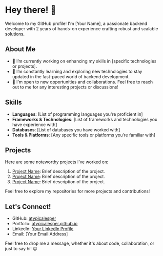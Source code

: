 # Hey there! 👋

Welcome to my GitHub profile! I'm [Your Name], a passionate backend developer with 2 years of hands-on experience crafting robust and scalable solutions. 

## About Me

- 🔭 I’m currently working on enhancing my skills in [specific technologies or projects].
- 🌱 I’m constantly learning and exploring new technologies to stay updated in the fast-paced world of backend development.
- 💼 I'm open to new opportunities and collaborations. Feel free to reach out to me for any interesting projects or discussions!

## Skills

- **Languages**: [List of programming languages you're proficient in]
- **Frameworks & Technologies**: [List of frameworks and technologies you have experience with]
- **Databases**: [List of databases you have worked with]
- **Tools & Platforms**: [Any specific tools or platforms you're familiar with]

## Projects

Here are some noteworthy projects I've worked on:

1. [Project Name](link): Brief description of the project.
2. [Project Name](link): Brief description of the project.
3. [Project Name](link): Brief description of the project.

Feel free to explore my repositories for more projects and contributions!

## Let's Connect!

- GitHub: [atypicalesper](https://github.com/atypicalesper)
- Portfolio: [atypicalesper.github.io](https://atypicalesper.github.io)
- LinkedIn: [Your LinkedIn Profile](https://www.linkedin.com/in/your-profile/)
- Email: [Your Email Address]

Feel free to drop me a message, whether it's about code, collaboration, or just to say hi! 😊
